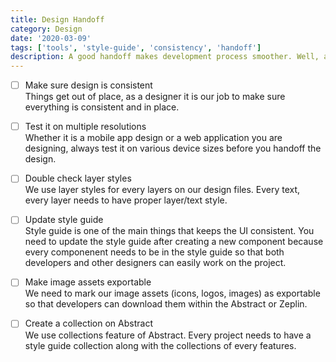 ```yaml
---
title: Design Handoff
category: Design
date: '2020-03-09'
tags: ['tools', 'style-guide', 'consistency', 'handoff']
description: A good handoff makes development process smoother. Well, at least for the beginning... This checklist makes sure that we don't miss anything on the handoff.
---
```


- [ ] Make sure design is consistent  
       Things get out of place, as a designer it is our job to make sure everything is consistent and in place.

- [ ] Test it on multiple resolutions  
       Whether it is a mobile app design or a web application you are designing, always test it on various device sizes before you handoff the design.

- [ ] Double check layer styles  
       We use layer styles for every layers on our design files. Every text, every layer needs to have proper layer/text style.

- [ ] Update style guide  
       Style guide is one of the main things that keeps the UI consistent. You need to update the style guide after creating a new component because every componenent needs to be in the style guide so that both developers and other designers can easily work on the project.

- [ ] Make image assets exportable  
       We need to mark our image assets (icons, logos, images) as exportable so that developers can download them within the Abstract or Zeplin.

- [ ] Create a collection on Abstract  
       We use collections feature of Abstract. Every project needs to have a style guide collection along with the collections of every features.
